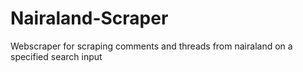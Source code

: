 # Nairaland-Scraper
Webscraper for scraping comments and threads from nairaland on a specified search input

